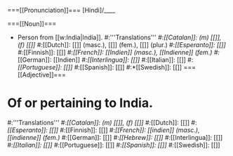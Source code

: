 ===[[Pronunciation]]===
[Hindi]/____

===[[Noun]]===

* Person from [[w:India|India]].
#:'''Translations'''
#:*[[Catalan]]: (m) [[]], (f) [[]]
#:*[[Dutch]]: [[]] (masc.), [[]] (fem.), [[]] (plur.)
#:*[[Esperanto]]: [[]]
#:*[[Finnish]]: [[]]
#:*[[French]]: [[Indien]] (masc.), [[Indienne]] (fem.)
#:*[[German]]: [[Indien]]
#:*[[Interlingua]]: [[]]
#:*[[Italian]]: [[]]
#:*[[Portuguese]]: [[]]
#:*[[Spanish]]: [[]]
#:*[[Swedish]]: [[]]
===[[Adjective]]===
# Of or pertaining to India.
#:'''Translations'''
#:*[[Catalan]]: (m) [[]], (f) [[]]
#:*[[Dutch]]: [[]]
#:*[[Esperanto]]: [[]]
#:*[[Finnish]]: [[]]
#:*[[French]]: [[indien]] (masc.), [[indienne]] (fem.)
#:*[[German]]: [[]]
#:*[[Hebrew]]: [[]]
#:*[[Interlingua]]: [[]]
#:*[[Italian]]: [[]]
#:*[[Portuguese]]: [[]]
#:*[[Spanish]]: [[]]
#:*[[Swedish]]: [[]]